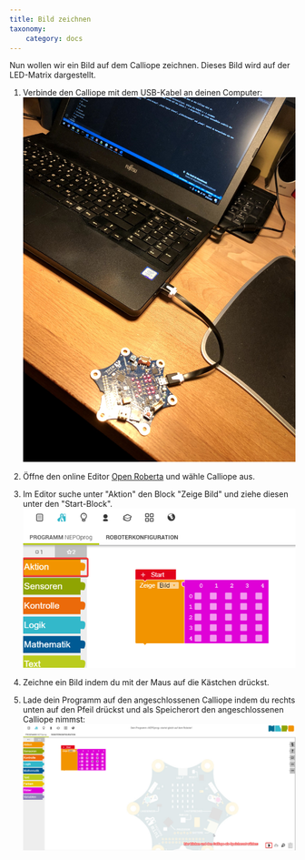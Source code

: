 ```yaml
---
title: Bild zeichnen
taxonomy:
    category: docs
---
```


Nun wollen wir ein Bild auf dem Calliope zeichnen. Dieses Bild wird auf der LED-Matrix dargestellt.

1. Verbinde den Calliope mit dem USB-Kabel an deinen Computer:
![alt](../../../../images/IMGpc.jpg)

2. Öffne den online Editor [Open Roberta](https://lab.open-roberta.org/) und wähle Calliope aus.

3. Im Editor suche unter "Aktion" den Block "Zeige Bild" und ziehe diesen unter den "Start-Block".
![alt](../../../../images/chrome_ONjOLvdEcI.png)

4. Zeichne ein Bild indem du mit der Maus auf die Kästchen drückst.

5. Lade dein Programm auf den angeschlossenen Calliope indem du rechts unten auf den Pfeil drückst und als Speicherort den angeschlossenen Calliope nimmst:
![alt](../../../../images/chrome_hVExQPETL5.png)
